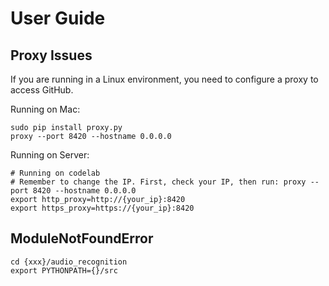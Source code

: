 # User Guide
## Proxy Issues
If you are running in a Linux environment, you need to configure a proxy to access GitHub.

Running on Mac:
```
sudo pip install proxy.py  
proxy --port 8420 --hostname 0.0.0.0
```

Running on Server:
```
# Running on codelab
# Remember to change the IP. First, check your IP, then run: proxy --port 8420 --hostname 0.0.0.0
export http_proxy=http://{your_ip}:8420
export https_proxy=https://{your_ip}:8420
```

## ModuleNotFoundError

```
cd {xxx}/audio_recognition
export PYTHONPATH={}/src
```